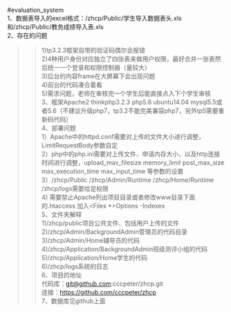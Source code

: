 #evaluation_system  
1、数据表导入的excel格式：/zhcp/Public/学生导入数据表头.xls和/zhcp/Public/教务成绩导入表.xls  
2、存在的问题  
>>1)tp3.2.3框架自带的验证码偶尔会报错  
	2)4种用户身份对应独立了四张表来做用户权限，最好合并一张表然后统一一个登录和权限控制器（量较大）  
	3)后台的内容frame在大屏幕下会出现问题  
	4)前台的代码凑合着看  
	5)需求问题，老师在审核完一个学生后能直接点入下个学生审核   
3、框架Apache2 thinkphp3.2.3 php5.6 ubuntu14.04 mysql5.5或者5.6（不建议升级php7，tp3.2不能完美兼容php7，另外tp5需要重新码代码）  
4、部署问题  
	1）Apache中的httpd.conf需要对上传的文件大小进行调整，LimitRequestBody参数自定  
	2）php中的php.ini需要对上传文件、申请内存大小、以及http连接时间进行调整，upload_max_filesize memory_limit post_max_size max_execution_time  max_input_time 等参数的设置  
	3）/zhcp/Public /zhcp/Admin/Runtime /zhcp/Home/Runtime /zhcp/logs需要给足权限  
	4)  需要禁止Apache列出项目目录或者修改www目录下面的.htaccess 加入<Files *>Options -Indexes</Files>  
5、文件夹解释  
	1)/zhcp/public项目公共文件、包括用户上传的文件  
	2)/zhcp/Admin/BackgroundAdmin管理员的代码目录  
	3)/zhcp/Admin/Home辅导员的代码  
	4)/zhcp/Application/BackgroundAdmin班级测评小组的代码  
	5)/zhcp/Application/Home学生的代码  
	6)/zhcp/logs系统的日志  
6、项目的地址  
代码库：git@github.com:cccpeter/zhcp.git  
连接：https://github.com/cccpeter/zhcp  
7、数据库见github上面  
	
